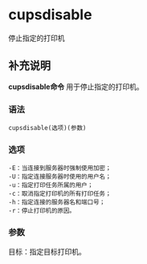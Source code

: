 cupsdisable
===

停止指定的打印机

## 补充说明

**cupsdisable命令** 用于停止指定的打印机。

### 语法

```shell
cupsdisable(选项)(参数)
```

### 选项

```shell
-E：当连接到服务器时强制使用加密；
-U：指定连接服务器时使用的用户名；
-u：指定打印任务所属的用户；
-c：取消指定打印机的所有打印任务；
-h：指定连接的服务器名和端口号；
-r：停止打印机的原因。
```

### 参数

目标：指定目标打印机。


<!-- Linux命令行搜索引擎：https://jaywcjlove.github.io/linux-command/ -->